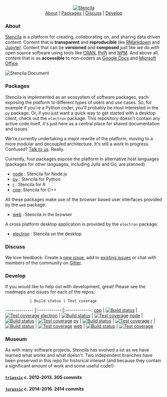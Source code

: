 <div align="center">
	<a href="https://stenci.la/about">
		<img src="https://raw.githubusercontent.com/stencila/stencila/master/images/logo-name.png" alt="Stencila">
	</a>
	<br>
	<a href="#about">About</a>&nbsp;|&nbsp;<a href="#packages">Packages</a>&nbsp;|&nbsp;<a href="#discuss">Discuss</a>&nbsp;|&nbsp;<a href="#develop">Develop</a>
	<br>
</div>

### About

[Stencila](http://stenci.la) is a platform for creating, collaborating on, and sharing data driven content. Content that is **transparent** and **reproducible** like [RMarkdown](https://github.com/rstudio/rmarkdown) and [Jupyter](http://jupyter.org/). Content that can be **versioned** and **composed** just like we do with open source software using tools like [CRAN](https://cran.r-project.org/web/packages/available_packages_by_name.html), [PyPi](https://pypi.python.org/pypi) and [NPM](https://www.npmjs.com/). And above all, content that is as **accessible** to non-coders as [Google Docs](https://en.wikipedia.org/wiki/Google_Docs,_Sheets_and_Slides) and [Micrsoft Office](https://en.wikipedia.org/wiki/Microsoft_Office).

<img src="https://raw.githubusercontent.com/stencila/stencila/master/images/document-screenshot.png" alt="Stencila Document">

### Packages

Stencila is implemented as an ecosystem of software packages, each exposing the platform to different types of users and use cases. So, for example if you're a Python coder, you'll probably be most interested in the `py` package. Or, if you just want a quick way to get started with a desktop client, check out the `electron` package. This repository doesn't contain any active code itself, it's just here as a central place for shared documentation and issues.

We're currently undertaking a major rewrite of the platform, moving to a more modular and decoupled architecture. It's still a work in progress. Confused? [Talk to us](https://gitter.im/stencila/stencila). Really.

Currently, four packages expose the platform in alternative host languages (packages for other languages, including Julia and Go, are planned)

- [node](https://github.com/stencila/node) : Stencila for Node.js
- [py](https://github.com/stencila/py) : Stencila for Python
- [r](https://github.com/stencila/r) : Stencila for R
- [cpp](https://github.com/stencila/cpp): Stencila for C++

All these packages make use of the browser based user interfaces provided by the `web` package: 

- [web](https://github.com/stencila/web) : Stencila in the browser

A cross platform desktop application is provided by the `electron` package:

- [electron](https://github.com/stencila/electron) : Stencila on the desktop

### Discuss

We love feedback. Create a [new issue](issues/new), add to [existing issues](stencila/issues) or chat with members of the community on [Gitter](https://gitter.im/stencila/stencila).

### Develop

If you would like to help out with development, great! Please see the roadmaps and issues for each of the repos:

               | Build status | Test coverage 
-------------- |:------------:|:-------------:
[cpp](https://github.com/stencila/cpp) | [![Build status](https://travis-ci.org/stencila/cpp.svg?branch=master)](https://travis-ci.org/stencila/cpp) | [![Test coverage](https://codecov.io/gh/stencila/cpp/branch/master/graph/badge.svg)](https://codecov.io/gh/stencila/cpp)
[electron](https://github.com/stencila/electron) | [![Build status](https://travis-ci.org/stencila/electron.svg?branch=master)](https://travis-ci.org/stencila/electron) | [![Test coverage](https://codecov.io/gh/stencila/electron/branch/master/graph/badge.svg)](https://codecov.io/gh/stencila/electron)
[node](https://github.com/stencila/node) | [![Build status](https://travis-ci.org/stencila/node.svg?branch=master)](https://travis-ci.org/stencila/node) | [![Test coverage](https://codecov.io/gh/stencila/node/branch/master/graph/badge.svg)](https://codecov.io/gh/stencila/node)
[py](https://github.com/stencila/py) | [![Build status](https://travis-ci.org/stencila/py.svg?branch=master)](https://travis-ci.org/stencila/py) | [![Test coverage](https://codecov.io/gh/stencila/py/branch/master/graph/badge.svg)](https://codecov.io/gh/stencila/py)
[r](https://github.com/stencila/r) | [![Build status](https://travis-ci.org/stencila/r.svg?branch=master)](https://travis-ci.org/stencila/r) | [![Test coverage](https://codecov.io/gh/stencila/r/branch/master/graph/badge.svg)](https://codecov.io/gh/stencila/r)
[web](https://github.com/stencila/web) | [![Build status](https://travis-ci.org/stencila/web.svg?branch=master)](https://travis-ci.org/stencila/web) | [![Test coverage](https://codecov.io/gh/stencila/web/branch/master/graph/badge.svg)](https://codecov.io/gh/stencila/web)

### Museum

As with many software projects, Stencila has evolved a lot as we have learned what works and what doesn't. Two independent branches have been preserved in this repo for historical interest (and because they contain a significant amount of work and some useful code!):

#### [`triassic`](https://github.com/stencila/stencila/tree/triassic) c. 2012-2013. 305 commits

#### [`jurassic`](https://github.com/stencila/stencila/tree/jurassic) c. 2014-2016. 2414 commits
